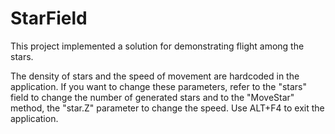 # StarField
This project implemented a solution for demonstrating flight among the stars.

The density of stars and the speed of movement are hardcoded in the application. If you want to change these parameters, 
refer to the "stars" field to change the number of generated stars and to the "MoveStar" method, the "star.Z" parameter to change the speed.
Use ALT+F4 to exit the application.
